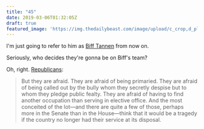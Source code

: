 ```yaml
---
title: "45"
date: 2019-03-06T01:32:05Z
draft: true
featured_image: 'https://img.thedailybeast.com/image/upload/c_crop,d_placeholder_euli9k,h_1439,w_2560,x_0,y_0/dpr_1.5/c_limit,w_1044/fl_lossy,q_auto/v1492122249/articles/2015/10/21/how-back-to-the-future-predicted-trump/151021-collins-future-tease_dhmfmd'
---
```


I'm just going to refer to him as 
[Biff Tannen](https://www.thedailybeast.com/back-to-the-future-writer-biff-tannen-is-based-on-donald-trump)
from now on.

Seriously, who decides they're gonna be on Biff's team?

Oh, right. [Republicans](https://www.theatlantic.com/ideas/archive/2019/02/cohen-gaetz-gallagher-gop-spectrum-honor/583822/):

> But they are afraid. They are afraid of being primaried. They are afraid of being called out by the bully whom they secretly despise but to whom they pledge public fealty. They are afraid of having to find another occupation than serving in elective office. And the most conceited of the lot—and there are quite a few of those, perhaps more in the Senate than in the House—think that it would be a tragedy if the country no longer had their service at its disposal.